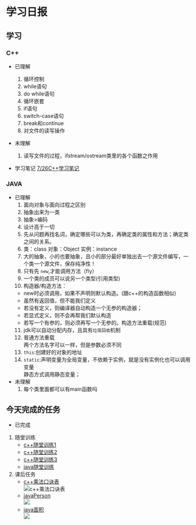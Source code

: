 # 学习日报

## 学习
### C++
* 已理解
    1. 循环控制
    2. while语句
    3. do while语句
    4. 循环嵌套
    5. if语句
    6. switch-case语句
    7. break和continue
    8. 对文件的读写操作

* 未理解
    1. 读写文件的过程，ifstream/ostream类里的各个函数之作用

* 学习笔记
[7/26C++学习笔记](http://49.4.68.29:5566/zhangxu1997/summer-test/blob/master/c++/note/726.md)

### JAVA
* 已理解
    1. 面向对象与面向过程之区别
    2. 抽象出来为一类
    3. 抽象>编码
    4. 设计高于一切
    5. 先从问题再找名词，确定哪些可以为类，再确定类的属性和方法；确定类之间的关系。
    6. 类：class
    对象：Object
    实例：instance
    7. 大的抽象，小的也要抽象，且小的部分最好单独出去一个源文件编写，一个类一个源文件，保存纯净性！
    8. 只有先 `new`,才能调用方法（fly）
    9. 一个类的成员可以说另一个类型(引用类型)
    10. 构造器/构造方法：
    * new时必须调用，如果不声明则默认构造。(跟c++的构造函数相似)
    * 虽然有返回值，但不能我们定义
    * 若没有定义，则编译器自动构造一个无参的构造器；
    * 若显式定义，则不会再帮我们默认构造
    * 若写一个有参的，则必须再写一个无参的。构造方法重载(规范)
    11. jdk可以自动分配内存，且具有`垃圾回收`机制
    12. 普通方法重载  
    两个方法名字可以一样，但是参数必须不同
    13.  `this`:创建好的对象的地址
    14. `static`:声明变量为全局变量，不依赖于实例，就是没有实例化也可以调用变量  
 静态方式调用静态变量；
 * 未理解
    1. 每个类里面都可以有main函数吗
## 今天完成的任务

* 已完成
1. 随堂训练  
    * [c++随堂训练1](http://49.4.68.29:5566/zhangxu1997/summer-test/blob/master/c++/practice/7-26/1/1/%E6%BA%90.cpp)
    * [c++随堂训练2](http://49.4.68.29:5566/zhangxu1997/summer-test/tree/master/c++/practice/7-26/file)
    * [c++随堂训练3](http://49.4.68.29:5566/zhangxu1997/summer-test/tree/master/c++/practice/7-26/write)
    * [java随堂训练](http://49.4.68.29:5566/zhangxu1997/summer-test/tree/master/JAVA/practice/72601/src/niao)
2. 课后任务
    * [c++乘法口诀表](http://49.4.68.29:5566/zhangxu1997/summer-test/tree/master/c++/practice/7-26/9981)  
    ![c++乘法口诀表](http://49.4.68.29:5566/zhangxu1997/summer-test/blob/master/c++/practice/7-26/99.PNG)  
    * [javaPerson](http://49.4.68.29:5566/zhangxu1997/summer-test/blob/master/JAVA/practice/72601/src/task1/person.java)  
    ![](http://49.4.68.29:5566/zhangxu1997/summer-test/blob/master/JAVA/practice/72601/src/task1/%E5%B0%8F%E6%98%8E.PNG)  
    * [java面积](http://49.4.68.29:5566/zhangxu1997/summer-test/blob/master/JAVA/practice/72601/src/task1/circle.java)  
    ![](http://49.4.68.29:5566/zhangxu1997/summer-test/blob/master/JAVA/practice/72601/src/task1/%E9%9D%A2%E7%A7%AF.PNG)  
